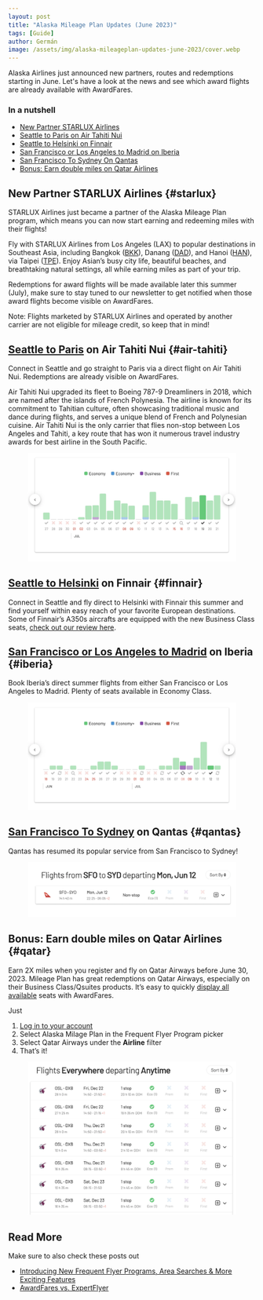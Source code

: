 ```yaml
---
layout: post
title: "Alaska Mileage Plan Updates (June 2023)"
tags: [Guide]
author: Germán
image: /assets/img/alaska-mileageplan-updates-june-2023/cover.webp
---
```


Alaska Airlines just announced new partners, routes and redemptions starting in June. Let's have a look at the news and see which award flights are already available with AwardFares.

### In a nutshell

- [New Partner STARLUX Airlines](#starlux)
- [Seattle to Paris on Air Tahiti Nui](#air-tahiti)
- [Seattle to Helsinki on Finnair](#finnair)
- [San Francisco or Los Angeles to Madrid on Iberia](#iberia)
- [San Francisco To Sydney On Qantas](#qantas)
- [Bonus: Earn double miles on Qatar Airlines](#qatar)

## New Partner STARLUX Airlines {#starlux}

STARLUX Airlines just became a partner of the Alaska Mileage Plan program, which means you can now start earning and redeeming miles with their flights!

Fly with STARLUX Airlines from Los Angeles (LAX) to popular destinations in Southeast Asia, including Bangkok ([BKK](https://awardfares.com/search?LAX.BKK.;z:alaska)), Danang ([DAD](https://awardfares.com/search?LAX.DAD.;z:alaska)), and Hanoi ([HAN](https://awardfares.com/search?LAX.HAN.;z:alaska)), via Taipei ([TPE](https://awardfares.com/search?LAX.TPE.;z:alaska)). Enjoy Asian’s busy city life, beautiful beaches, and breathtaking natural settings, all while earning miles as part of your trip.

Redemptions for award flights will be made available later this summer (July), make sure to stay tuned to our newsletter to get notified when those award flights become visible on AwardFares.

Note: Flights marketed by STARLUX Airlines and operated by another carrier are not eligible for mileage credit, so keep that in mind!

## [Seattle to Paris](https://awardfares.com/search?SEA.CDG.;a:TN;z:alaska#) on Air Tahiti Nui {#air-tahiti}

Connect in Seattle and go straight to Paris via a direct flight on Air Tahiti Nui. Redemptions are already visible on AwardFares.

Air Tahiti Nui upgraded its fleet to Boeing 787-9 Dreamliners in 2018, which are named after the islands of French Polynesia. The airline is known for its commitment to Tahitian culture, often showcasing traditional music and dance during flights, and serves a unique blend of French and Polynesian cuisine. Air Tahiti Nui is the only carrier that flies non-stop between Los Angeles and Tahiti, a key route that has won it numerous travel industry awards for best airline in the South Pacific.

<figure>
<img src="/assets/img/alaska-mileageplan-updates-june-2023/sea-cdg.webp" alt="Seattle to Paris on Air Tahiti Nui using Alaska Mileage Plan miles." />
</figure>

## [Seattle to Helsinki](https://awardfares.com/search?SEA.HEL.;a:AY;z:alaska) on Finnair {#finnair}

Connect in Seattle and fly direct to Helsinki with Finnair this summer and find yourself within easy reach of your favorite European destinations. Some of Finnair’s A350s aircrafts are equipped with the new Business Class seats, [check out our review here](https://blog.awardfares.com/finnair-hel-hnd-business/).

## [San Francisco or Los Angeles to Madrid](https://awardfares.com/search?LAX,SFO.MAD.2023-07-12;o:price;so:asc;z:alaska) on Iberia {#iberia}

Book Iberia’s direct summer flights from either San Francisco or Los Angeles to Madrid. Plenty of seats available in Economy Class.

<figure>
<img src="/assets/img/alaska-mileageplan-updates-june-2023/lax-sfo-mad.webp" alt="San Francisco to Madrid on Iberia using Mileage Plan miles." />
</figure>

## [San Francisco To Sydney](https://awardfares.com/search?SFO.SYD.2023-08-07;a:QF;o:price;so:asc;z:alaska) on Qantas {#qantas}

Qantas has resumed its popular service from San Francisco to Sydney!

<figure>
<img src="/assets/img/alaska-mileageplan-updates-june-2023/sfo-syd.webp" alt="San Francisco to Sydney on Quantas using Alaska Mileage Plan miles." />
</figure>

## Bonus: Earn double miles on Qatar Airlines {#qatar}

Earn 2X miles when you register and fly on Qatar Airways before June 30, 2023. Mileage Plan has great redemptions on Qatar Airways, especially on their Business Class/Qsuites products. It’s easy to quickly [display all available](https://awardfares.com/search?..;a:QR;z:alaska) seats with AwardFares.

Just

1. [Log in to your account](https://awardfares.com/signup)
2. Select Alaska Milage Plan in the Frequent Flyer Program picker
3. Select Qatar Airways under the **Airline** filter
4. That’s it!

<figure>
<img src="/assets/img/alaska-mileageplan-updates-june-2023/ax-qatar.webp" alt="Qatar Airways Award Flights using Alaska Mileage Plan miles." />
</figure>

## Read More

Make sure to also check these posts out

- [Introducing New Frequent Flyer Programs, Area Searches & More Exciting Features
  ](https://blog.awardfares.com/new-programs-and-features/)
- [AwardFares vs. ExpertFlyer](https://blog.awardfares.com/awardfares-vs-expertflyer/)
